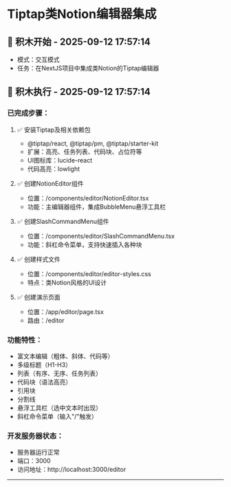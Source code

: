 # Tiptap类Notion编辑器集成

## 📍 积木开始 - 2025-09-12 17:57:14
- 模式：交互模式
- 任务：在NextJS项目中集成类Notion的Tiptap编辑器

## 📍 积木执行 - 2025-09-12 17:57:14
### 已完成步骤：
1. ✅ 安装Tiptap及相关依赖包
   - @tiptap/react, @tiptap/pm, @tiptap/starter-kit
   - 扩展：高亮、任务列表、代码块、占位符等
   - UI图标库：lucide-react
   - 代码高亮：lowlight

2. ✅ 创建NotionEditor组件
   - 位置：/components/editor/NotionEditor.tsx
   - 功能：主编辑器组件，集成BubbleMenu悬浮工具栏

3. ✅ 创建SlashCommandMenu组件
   - 位置：/components/editor/SlashCommandMenu.tsx
   - 功能：斜杠命令菜单，支持快速插入各种块

4. ✅ 创建样式文件
   - 位置：/components/editor/editor-styles.css
   - 特点：类Notion风格的UI设计

5. ✅ 创建演示页面
   - 位置：/app/editor/page.tsx
   - 路由：/editor

### 功能特性：
- 富文本编辑（粗体、斜体、代码等）
- 多级标题（H1-H3）
- 列表（有序、无序、任务列表）
- 代码块（语法高亮）
- 引用块
- 分割线
- 悬浮工具栏（选中文本时出现）
- 斜杠命令菜单（输入"/"触发）

### 开发服务器状态：
- 服务器运行正常
- 端口：3000
- 访问地址：http://localhost:3000/editor

----